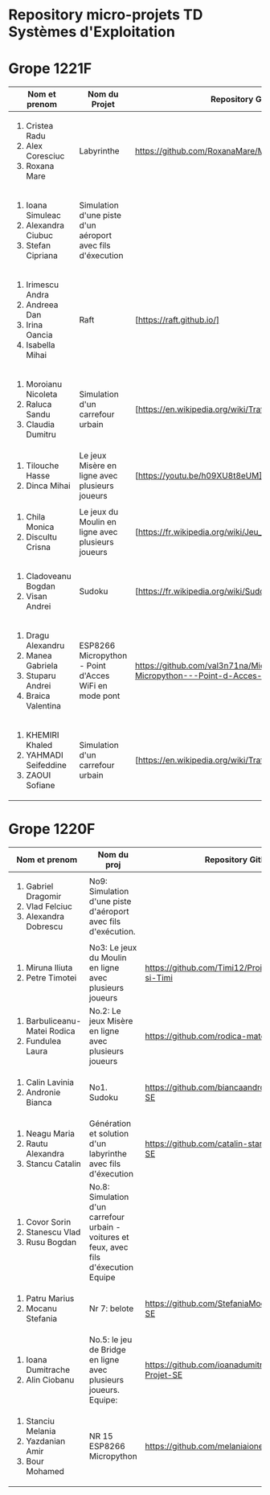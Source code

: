 Repository micro-projets TD Systèmes d'Exploitation 
=====
Grope 1221F
===========

| Nom et prenom | Nom du Projet | Repository Github | 
|--------------|--------------------|-------------------|
|<ol><li>Cristea Radu</li><li>Alex Coresciuc </li><li>Roxana Mare</ol> | Labyrinthe |https://github.com/RoxanaMare/Micro_Projet_SE_Labirinth |
|<ol><li>Ioana Simuleac </li><li>Alexandra Ciubuc</li><li>Stefan Cipriana</ol>| Simulation d'une piste d'un aéroport avec fils d'éxecution| |
|<ol><li>Irimescu Andra </li><li>Andreea Dan</li><li>Irina Oancia</li><li>Isabella Mihai </li></ol> |Raft|[https://raft.github.io/]||
|<ol><li>Moroianu Nicoleta</li><li>Raluca Sandu </li><li>Claudia Dumitru </li></ol>|Simulation d'un carrefour urbain|[https://en.wikipedia.org/wiki/Traffic_simulation]|
|<ol><li>Tilouche Hasse</li><li>Dinca Mihai </li></ol>|Le jeux Misère en ligne avec plusieurs joueurs|[https://youtu.be/h09XU8t8eUM] 🎥 🇬🇧|
|<ol><li>Chila Monica</li><li>Discultu Crisna</li></ol>|Le jeux du Moulin en ligne avec plusieurs joueurs|[https://fr.wikipedia.org/wiki/Jeu_du_moulin]|
|<ol><li>Cladoveanu Bogdan</li><li>Visan Andrei</li></ol>|Sudoku|[https://fr.wikipedia.org/wiki/Sudoku]|
|<ol><li>Dragu Alexandru</li><li>Manea Gabriela</li><li>Stuparu Andrei</li><li>Braica Valentina</li></ol>|ESP8266 Micropython - Point d'Acces WiFi en mode pont|https://github.com/val3n71na/Micro_Projet_SE_ESP8266-Micropython---Point-d-Acces-WiFi-en-mode-pont|
|<ol><li>KHEMIRI Khaled</li><li>YAHMADI Seifeddine</li><li>ZAOUI Sofiane</li></ol>|Simulation d'un carrefour urbain|[https://en.wikipedia.org/wiki/Traffic_simulation]||


Grope 1220F
===========
| Nom et prenom | Nom du proj | Repository Github | 
|--------------|--------------------|-------------------|
|<ol><li>Gabriel Dragomir</li><li>Vlad Felciuc</li><li>Alexandra Dobrescu</ol> | No9: Simulation d'une piste d'aéroport avec fils d'exécution. |
|<ol><li>Miruna Iliuta </li><li>Petre Timotei</li></ol>|No3: Le jeux du Moulin en ligne avec plusieurs joueurs|https://github.com/Timi12/Proiect-SE-Miruna-si-Timi |
|<ol><li>Barbuliceanu-Matei Rodica </li><li>Fundulea Laura</li></ol> |No.2: Le jeux Misère en ligne avec plusieurs joueurs|https://github.com/rodica-mateib/Projet-SE|
|<ol><li>Calin Lavinia</li><li>Andronie Bianca</li></ol>|No1. Sudoku|https://github.com/biancaandronie/MicroTravaux-SE|
|<ol><li>Neagu Maria</li><li>Rautu Alexandra </li><li>Stancu Catalin</li></ol>|Génération et solution d'un labyrinthe avec fils d'éxecution |https://github.com/catalin-stancu/MicroTravaux-SE|
|<ol><li>Covor Sorin</li><li>Stanescu Vlad</li><li>Rusu Bogdan</li></ol>|No.8: Simulation d'un carrefour urbain - voitures et feux, avec fils d'éxecution Equipe||
|<ol><li>Patru Marius</li><li>Mocanu Stefania</li></ol>|Nr 7: belote |https://github.com/StefaniaMocanu/Projet-no-7-SE|
|<ol><li>Ioana Dumitrache </li><li>Alin Ciobanu</li></ol>|No.5: le jeu de Bridge en ligne avec plusieurs joueurs. Equipe: |https://github.com/ioanadumitrache/Micro-Projet-SE|
|<ol><li>Stanciu Melania </li><li>Yazdanian Amir</li><li>Bour Mohamed </li></ol>|NR 15 ESP8266 Micropython|https://github.com/melaniaionela/ProjetSE|

